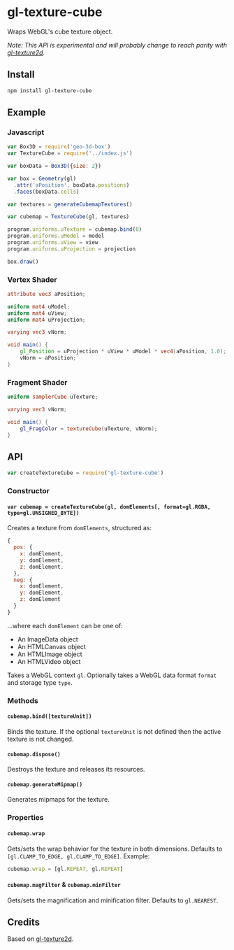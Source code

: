 # gl-texture-cube

Wraps WebGL's cube texture object.

*Note: This API is experimental and will probably change to reach parity with
[gl-texture2d](https://github.com/stackgl/gl-texture2d).*

## Install

```sh
npm install gl-texture-cube
```

## Example

### Javascript

```js
var Box3D = require('geo-3d-box')
var TextureCube = require('../index.js')

var boxData = Box3D({size: 2})

var box = Geometry(gl)
  .attr('aPosition', boxData.positions)
  .faces(boxData.cells)

var textures = generateCubemapTextures()

var cubemap = TextureCube(gl, textures)

program.uniforms.uTexture = cubemap.bind(0)
program.uniforms.uModel = model
program.uniforms.uView = view
program.uniforms.uProjection = projection

box.draw()
```

### Vertex Shader

```glsl
attribute vec3 aPosition;

uniform mat4 uModel;
uniform mat4 uView;
uniform mat4 uProjection;

varying vec3 vNorm;

void main() {
    gl_Position = uProjection * uView * uModel * vec4(aPosition, 1.0);
    vNorm = aPosition;
}
```

### Fragment Shader

```glsl
uniform samplerCube uTexture;

varying vec3 vNorm;

void main() {
    gl_FragColor = textureCube(uTexture, vNorm);
}
```


## API

```js
var createTextureCube = require('gl-texture-cube')
```

### Constructor

#### `var cubemap = createTextureCube(gl, domElements[, format=gl.RGBA, type=gl.UNSIGNED_BYTE])`

Creates a texture from `domElements`, structured as:

```js
{
  pos: {
    x: domElement,
    y: domElement,
    z: domElement,
  },
  neg: {
    x: domElement,
    y: domElement,
    z: domElement
  }
}
```

...where each `domElement` can be one of:

* An ImageData object
* An HTMLCanvas object
* An HTMLImage object
* An HTMLVideo object

Takes a WebGL context `gl`. Optionally takes a WebGL data format `format`
and storage type `type`.

### Methods

#### `cubemap.bind([textureUnit])`

Binds the texture. If the optional `textureUnit` is not defined then
the active texture is not changed.

#### `cubemap.dispose()`

Destroys the texture and releases its resources.

#### `cubemap.generateMipmap()`

Generates mipmaps for the texture.

### Properties

#### `cubemap.wrap`

Gets/sets the wrap behavior for the texture in both dimensions.
Defaults to `[gl.CLAMP_TO_EDGE, gl.CLAMP_TO_EDGE]`. Example:

```js
cubemap.wrap = [gl.REPEAT, gl.REPEAT]
```
#### `cubemap.magFilter` & `cubemap.minFilter`

Gets/sets the magnification and minification filter. Defaults
to `gl.NEAREST`.

## Credits
Based on [gl-texture2d](https://github.com/stackgl/gl-texture2d).
